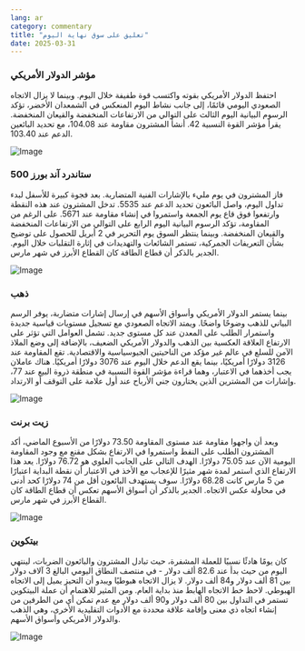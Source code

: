 ```yaml
---
lang: ar
category: commentary
title: "تعليق على سوق نهاية اليوم"
date: 2025-03-31
---
```


### مؤشر الدولار الأمريكي

احتفظ الدولار الأمريكي بقوته واكتسب قوة طفيفة خلال اليوم. وبينما لا يزال الاتجاه الصعودي اليومي قائمًا، إلى جانب نشاط اليوم المنعكس في الشمعدان الأخضر، تؤكد الرسوم البيانية اليوم الثالث على التوالي من الارتفاعات المنخفضة والقيعان المنخفضة. يقرأ مؤشر القوة النسبية 42. أنشأ المشترون مقاومة عند 104.08، مع تحديد البائعين الدعم عند 103.40. 

![Image](https://markleighedu.github.io/img/Mar-2025/31-Mar-2025/usdindex.jpg)

### ستاندرد آند بورز 500

فاز المشترون في يوم مليء بالإشارات الفنية المتضاربة. بعد فجوة كبيرة للأسفل لبدء تداول اليوم، واصل البائعون تحديد الدعم عند 5535. تدخل المشترون عند هذه النقطة وارتفعوا فوق قاع يوم الجمعة واستمروا في إنشاء مقاومة عند 5671. على الرغم من المقاومة، تؤكد الرسوم البيانية اليوم الرابع على التوالي من الارتفاعات المنخفضة والقيعان المنخفضة. وبينما ينتظر السوق يوم التحرير في 2 أبريل للحصول على توضيح بشأن التعريفات الجمركية، تستمر الشائعات والتهديدات في إثارة التقلبات خلال اليوم. الجدير بالذكر أن قطاع الطاقة كان القطاع الأبرز في شهر مارس.

![Image](https://markleighedu.github.io/img/Mar-2025/31-Mar-2025/sp500.jpg)

### ذهب

بينما يستمر الدولار الأمريكي وأسواق الأسهم في إرسال إشارات متضاربة، يوفر الرسم البياني للذهب وضوحًا واضحًا. ويمتد الاتجاه الصعودي مع تسجيل مستويات قياسية جديدة واستمرار الطلب على المعدن عند كل مستوى جديد. تشمل العوامل التي تؤثر على الارتفاع العلاقة العكسية بين الذهب والدولار الأمريكي الضعيف، بالإضافة إلى وضع الملاذ الآمن للسلع في عالم غير مؤكد من الناحيتين الجيوسياسية والاقتصادية. تقع المقاومة عند 3126 دولارًا أمريكيًا، بينما يقع الدعم خلال اليوم عند 3076 دولارًا أمريكيًا. هناك عاملان يجب أخذهما في الاعتبار، وهما قراءة مؤشر القوة النسبية في منطقة ذروة البيع عند 77، وإشارات من المشترين الذين يختارون جني الأرباح عند أول علامة على التوقف أو الارتداد. 

![Image](https://markleighedu.github.io/img/Mar-2025/31-Mar-2025/gold.jpg)

### زيت برنت

وبعد أن واجهوا مقاومة عند مستوى المقاومة 73.50 دولارًا من الأسبوع الماضي، أكد المشترون الطلب على النفط واستمروا في الارتفاع بشكل مقنع مع وجود المقاومة اليومية الآن عند 75.05 دولارًا. الهدف التالي على الجانب العلوي هو 76.72 دولارًا. يعد هذا الارتفاع الذي استمر لمدة شهر مثيرًا للإعجاب مع الأخذ في الاعتبار أن نقطة البداية اعتبارًا من 5 مارس كانت 68.28 دولارًا. سوف يستهدف البائعون أقل من 74 دولارًا كحد أدنى في محاولة عكس الاتجاه. الجدير بالذكر أن أسواق الأسهم تعكس أن قطاع الطاقة كان القطاع الأبرز في شهر مارس. 

![Image](https://markleighedu.github.io/img/Mar-2025/31-Mar-2025/brentoil.jpg)

### بيتكوين

كان يومًا هادئًا نسبيًا للعملة المشفرة، حيث تبادل المشترون والبائعون الضربات، لينتهي اليوم من حيث بدأ عند 82.6 ألف دولار - في منتصف النطاق اليومي البالغ 3 آلاف دولار بين 81 ألف دولار و84 ألف دولار. لا يزال الاتجاه هبوطيًا ويبدو أن التحيز يميل إلى الاتجاه الهبوطي. لاحظ خط الاتجاه الهابط منذ بداية العام. ومن المثير للاهتمام أن عملة البيتكوين تستمر في التداول بين 80 ألف دولار و90 ألف دولار مع عدم تمكن أي من الطرفين من إنشاء اتجاه ذي معنى وإقامة علاقة محددة مع الأدوات التقليدية الأخرى، وهي الذهب والدولار الأمريكي وأسواق الأسهم.

![Image](https://markleighedu.github.io/img/Mar-2025/31-Mar-2025/bitcoin.jpg)

